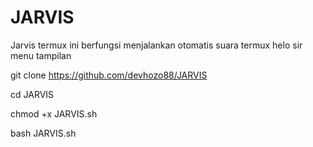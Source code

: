 # JARVIS
Jarvis termux ini berfungsi menjalankan otomatis suara termux helo sir  menu tampilan

git clone https://github.com/devhozo88/JARVIS

cd JARVIS

chmod +x JARVIS.sh

bash JARVIS.sh
